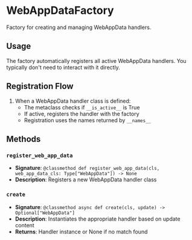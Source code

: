 # WebAppDataFactory

Factory for creating and managing WebAppData handlers.

## Usage

The factory automatically registers all active WebAppData handlers. 
You typically don't need to interact with it directly.

## Registration Flow

1. When a WebAppData handler class is defined:
   - The metaclass checks if `__is_active__` is True
   - If active, registers the handler with the factory
   - Registration uses the names returned by `__names__`

## Methods

### `register_web_app_data`
- **Signature**: `@classmethod def register_web_app_data(cls, web_app_data_cls: Type["WebAppData"]) -> None`
- **Description**: Registers a new WebAppData handler class

### `create`
- **Signature**: `@classmethod async def create(cls, update) -> Optional["WebAppData"]`
- **Description**: Instantiates the appropriate handler based on update content
- **Returns**: Handler instance or None if no match found
